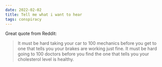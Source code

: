 ```yaml
---
date: 2022-02-02
title: Tell me what i want to hear
tags: conspiracy
---
```



Great quote from Reddit:

> It must be hard taking your car to 100 mechanics before you get to one that tells you your brakes are working just fine. It must be hard going to 100 doctors before you find the one that tells you your cholesterol level is healthy.